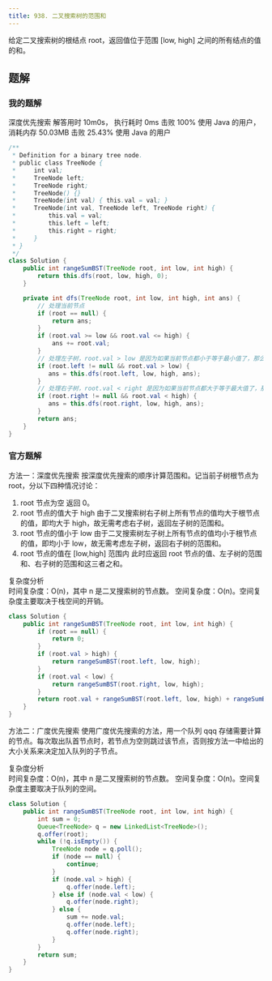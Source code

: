 ```yaml
---
title: 938. 二叉搜索树的范围和
---
```


<AlgorithmQuestion title="二叉搜索树的范围和" level="1" 
url="https://leetcode.cn/problems/range-sum-of-bst/description/?envType=daily-question&envId=2024-02-26"
examples="[
{
'images': ['https://assets.leetcode.com/uploads/2020/11/05/bst1.jpg'],
'input': 'root = [10,5,15,3,7,null,18], low = 7, high = 15',
'output': '32'
},
{
'images': ['https://assets.leetcode.com/uploads/2020/11/05/bst2.jpg'],
'input': 'root = [10,5,15,3,7,13,18,1,null,6], low = 6, high = 10',
'output': '23'
}]">

<div>
给定二叉搜索树的根结点 root，返回值位于范围 [low, high] 之间的所有结点的值的和。
</div>
<template #tips>
<ul>
<li>树中节点数目在范围 [1, 2 * 10^4] 内</li>
<li>1 <= Node.val <= 10^5</li>
<li>1 <= low <= high <= 10^5</li>
<li>所有 Node.val 互不相同</li>
</ul>
</template>
</AlgorithmQuestion>

## 题解

### 我的题解
深度优先搜索
解答用时 10m0s， 执行耗时 0ms 击败 100% 使用 Java 的用户， 消耗内存 50.03MB 击败 25.43% 使用 Java 的用户

```java
/**
 * Definition for a binary tree node.
 * public class TreeNode {
 *     int val;
 *     TreeNode left;
 *     TreeNode right;
 *     TreeNode() {}
 *     TreeNode(int val) { this.val = val; }
 *     TreeNode(int val, TreeNode left, TreeNode right) {
 *         this.val = val;
 *         this.left = left;
 *         this.right = right;
 *     }
 * }
 */
class Solution {
    public int rangeSumBST(TreeNode root, int low, int high) {
        return this.dfs(root, low, high, 0);
    }

    private int dfs(TreeNode root, int low, int high, int ans) {
        // 处理当前节点
        if (root == null) {
            return ans;
        }
        if (root.val >= low && root.val <= high) {
            ans += root.val;
        }
        // 处理左子树，root.val > low 是因为如果当前节点都小于等于最小值了，那么左子树肯定都小于最小值，此时就没必要处理左子树了
        if (root.left != null && root.val > low) {
           ans = this.dfs(root.left, low, high, ans);
        }
        // 处理右子树，root.val < right 是因为如果当前节点都大于等于最大值了，那么右子树肯定都大于最大值，此时就没必要处理右子树了
        if (root.right != null && root.val < high) {
           ans = this.dfs(root.right, low, high, ans);
        }
        return ans;
    }
}
```

### 官方题解
方法一：深度优先搜索
按深度优先搜索的顺序计算范围和。记当前子树根节点为 root，分以下四种情况讨论：
1. root 节点为空
   返回 0。
2. root 节点的值大于 high
   由于二叉搜索树右子树上所有节点的值均大于根节点的值，即均大于 high，故无需考虑右子树，返回左子树的范围和。
3. root 节点的值小于 low
   由于二叉搜索树左子树上所有节点的值均小于根节点的值，即均小于 low，故无需考虑左子树，返回右子树的范围和。
4. root 节点的值在 [low,high] 范围内
   此时应返回 root 节点的值、左子树的范围和、右子树的范围和这三者之和。

复杂度分析  
时间复杂度：O(n)，其中 n 是二叉搜索树的节点数。
空间复杂度：O(n)。空间复杂度主要取决于栈空间的开销。
```java
class Solution {
    public int rangeSumBST(TreeNode root, int low, int high) {
        if (root == null) {
            return 0;
        }
        if (root.val > high) {
            return rangeSumBST(root.left, low, high);
        }
        if (root.val < low) {
            return rangeSumBST(root.right, low, high);
        }
        return root.val + rangeSumBST(root.left, low, high) + rangeSumBST(root.right, low, high);
    }
}
```

方法二：广度优先搜索
使用广度优先搜索的方法，用一个队列 qqq 存储需要计算的节点。每次取出队首节点时，若节点为空则跳过该节点，否则按方法一中给出的大小关系来决定加入队列的子节点。

复杂度分析  
时间复杂度：O(n)，其中 n 是二叉搜索树的节点数。
空间复杂度：O(n)。空间复杂度主要取决于队列的空间。

```java
class Solution {
    public int rangeSumBST(TreeNode root, int low, int high) {
        int sum = 0;
        Queue<TreeNode> q = new LinkedList<TreeNode>();
        q.offer(root);
        while (!q.isEmpty()) {
            TreeNode node = q.poll();
            if (node == null) {
                continue;
            }
            if (node.val > high) {
                q.offer(node.left);
            } else if (node.val < low) {
                q.offer(node.right);
            } else {
                sum += node.val;
                q.offer(node.left);
                q.offer(node.right);
            }
        }
        return sum;
    }
}
```
